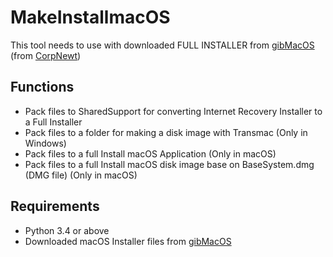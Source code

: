 # MakeInstallmacOS

This tool needs to use with downloaded FULL INSTALLER from [gibMacOS](https://github.com/corpnewt/gibMacOS) \(from [CorpNewt](https://github.com/corpnewt)\)

## Functions

- Pack files to SharedSupport for converting Internet Recovery Installer to a Full Installer
- Pack files to a folder for making a disk image with Transmac (Only in Windows)
- Pack files to a full Install macOS Application (Only in macOS)
- Pack files to a full Install macOS disk image base on BaseSystem.dmg (DMG file) (Only in macOS)

## Requirements

- Python 3.4 or above
- Downloaded macOS Installer files from [gibMacOS](https://github.com/corpnewt/gibMacOS)
